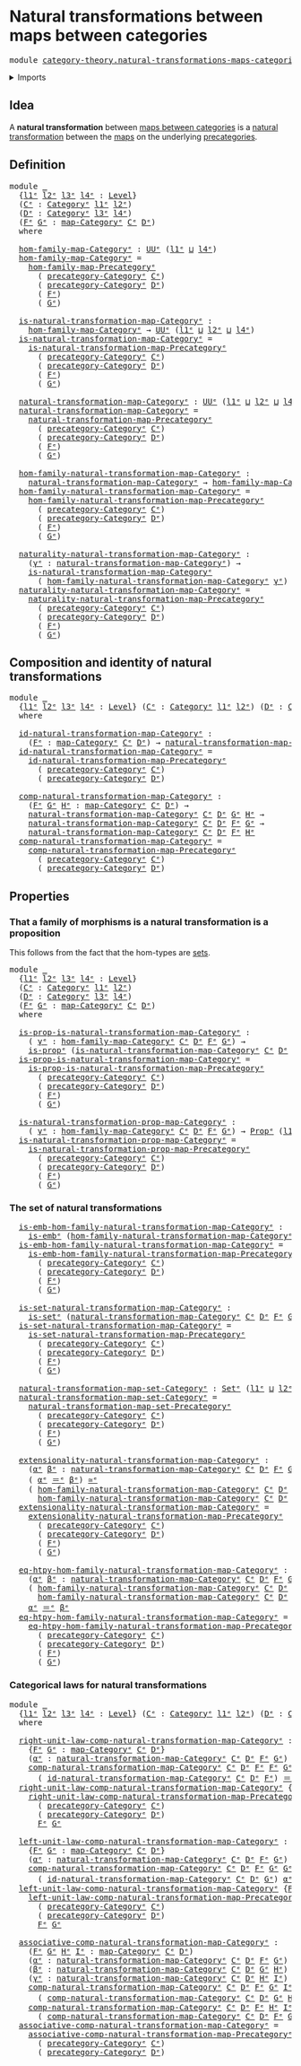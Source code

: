 # Natural transformations between maps between categories

<pre class="Agda"><a id="68" class="Keyword">module</a> <a id="75" href="category-theory.natural-transformations-maps-categories%25E1%25B5%2589.html" class="Module">category-theory.natural-transformations-maps-categoriesᵉ</a> <a id="132" class="Keyword">where</a>
</pre>
<details><summary>Imports</summary>

<pre class="Agda"><a id="188" class="Keyword">open</a> <a id="193" class="Keyword">import</a> <a id="200" href="category-theory.categories%25E1%25B5%2589.html" class="Module">category-theory.categoriesᵉ</a>
<a id="228" class="Keyword">open</a> <a id="233" class="Keyword">import</a> <a id="240" href="category-theory.maps-categories%25E1%25B5%2589.html" class="Module">category-theory.maps-categoriesᵉ</a>
<a id="273" class="Keyword">open</a> <a id="278" class="Keyword">import</a> <a id="285" href="category-theory.natural-transformations-maps-precategories%25E1%25B5%2589.html" class="Module">category-theory.natural-transformations-maps-precategoriesᵉ</a>

<a id="346" class="Keyword">open</a> <a id="351" class="Keyword">import</a> <a id="358" href="foundation.embeddings%25E1%25B5%2589.html" class="Module">foundation.embeddingsᵉ</a>
<a id="381" class="Keyword">open</a> <a id="386" class="Keyword">import</a> <a id="393" href="foundation.equivalences%25E1%25B5%2589.html" class="Module">foundation.equivalencesᵉ</a>
<a id="418" class="Keyword">open</a> <a id="423" class="Keyword">import</a> <a id="430" href="foundation.homotopies%25E1%25B5%2589.html" class="Module">foundation.homotopiesᵉ</a>
<a id="453" class="Keyword">open</a> <a id="458" class="Keyword">import</a> <a id="465" href="foundation.identity-types%25E1%25B5%2589.html" class="Module">foundation.identity-typesᵉ</a>
<a id="492" class="Keyword">open</a> <a id="497" class="Keyword">import</a> <a id="504" href="foundation.propositions%25E1%25B5%2589.html" class="Module">foundation.propositionsᵉ</a>
<a id="529" class="Keyword">open</a> <a id="534" class="Keyword">import</a> <a id="541" href="foundation.sets%25E1%25B5%2589.html" class="Module">foundation.setsᵉ</a>
<a id="558" class="Keyword">open</a> <a id="563" class="Keyword">import</a> <a id="570" href="foundation.universe-levels%25E1%25B5%2589.html" class="Module">foundation.universe-levelsᵉ</a>
</pre>
</details>

## Idea

A **natural transformation** between
[maps between categories](category-theory.maps-categories.md) is a
[natural transformation](category-theory.natural-transformations-maps-precategories.md)
between the [maps](category-theory.maps-precategories.md) on the underlying
[precategories](category-theory.precategories.md).

## Definition

<pre class="Agda"><a id="967" class="Keyword">module</a> <a id="974" href="category-theory.natural-transformations-maps-categories%25E1%25B5%2589.html#974" class="Module">_</a>
  <a id="978" class="Symbol">{</a><a id="979" href="category-theory.natural-transformations-maps-categories%25E1%25B5%2589.html#979" class="Bound">l1ᵉ</a> <a id="983" href="category-theory.natural-transformations-maps-categories%25E1%25B5%2589.html#983" class="Bound">l2ᵉ</a> <a id="987" href="category-theory.natural-transformations-maps-categories%25E1%25B5%2589.html#987" class="Bound">l3ᵉ</a> <a id="991" href="category-theory.natural-transformations-maps-categories%25E1%25B5%2589.html#991" class="Bound">l4ᵉ</a> <a id="995" class="Symbol">:</a> <a id="997" href="Agda.Primitive.html#742" class="Postulate">Level</a><a id="1002" class="Symbol">}</a>
  <a id="1006" class="Symbol">(</a><a id="1007" href="category-theory.natural-transformations-maps-categories%25E1%25B5%2589.html#1007" class="Bound">Cᵉ</a> <a id="1010" class="Symbol">:</a> <a id="1012" href="category-theory.categories%25E1%25B5%2589.html#2222" class="Function">Categoryᵉ</a> <a id="1022" href="category-theory.natural-transformations-maps-categories%25E1%25B5%2589.html#979" class="Bound">l1ᵉ</a> <a id="1026" href="category-theory.natural-transformations-maps-categories%25E1%25B5%2589.html#983" class="Bound">l2ᵉ</a><a id="1029" class="Symbol">)</a>
  <a id="1033" class="Symbol">(</a><a id="1034" href="category-theory.natural-transformations-maps-categories%25E1%25B5%2589.html#1034" class="Bound">Dᵉ</a> <a id="1037" class="Symbol">:</a> <a id="1039" href="category-theory.categories%25E1%25B5%2589.html#2222" class="Function">Categoryᵉ</a> <a id="1049" href="category-theory.natural-transformations-maps-categories%25E1%25B5%2589.html#987" class="Bound">l3ᵉ</a> <a id="1053" href="category-theory.natural-transformations-maps-categories%25E1%25B5%2589.html#991" class="Bound">l4ᵉ</a><a id="1056" class="Symbol">)</a>
  <a id="1060" class="Symbol">(</a><a id="1061" href="category-theory.natural-transformations-maps-categories%25E1%25B5%2589.html#1061" class="Bound">Fᵉ</a> <a id="1064" href="category-theory.natural-transformations-maps-categories%25E1%25B5%2589.html#1064" class="Bound">Gᵉ</a> <a id="1067" class="Symbol">:</a> <a id="1069" href="category-theory.maps-categories%25E1%25B5%2589.html#785" class="Function">map-Categoryᵉ</a> <a id="1083" href="category-theory.natural-transformations-maps-categories%25E1%25B5%2589.html#1007" class="Bound">Cᵉ</a> <a id="1086" href="category-theory.natural-transformations-maps-categories%25E1%25B5%2589.html#1034" class="Bound">Dᵉ</a><a id="1088" class="Symbol">)</a>
  <a id="1092" class="Keyword">where</a>

  <a id="1101" href="category-theory.natural-transformations-maps-categories%25E1%25B5%2589.html#1101" class="Function">hom-family-map-Categoryᵉ</a> <a id="1126" class="Symbol">:</a> <a id="1128" href="Agda.Primitive.html#429" class="Primitive">UUᵉ</a> <a id="1132" class="Symbol">(</a><a id="1133" href="category-theory.natural-transformations-maps-categories%25E1%25B5%2589.html#979" class="Bound">l1ᵉ</a> <a id="1137" href="Agda.Primitive.html#961" class="Primitive Operator">⊔</a> <a id="1139" href="category-theory.natural-transformations-maps-categories%25E1%25B5%2589.html#991" class="Bound">l4ᵉ</a><a id="1142" class="Symbol">)</a>
  <a id="1146" href="category-theory.natural-transformations-maps-categories%25E1%25B5%2589.html#1101" class="Function">hom-family-map-Categoryᵉ</a> <a id="1171" class="Symbol">=</a>
    <a id="1177" href="category-theory.natural-transformations-maps-precategories%25E1%25B5%2589.html#1457" class="Function">hom-family-map-Precategoryᵉ</a>
      <a id="1211" class="Symbol">(</a> <a id="1213" href="category-theory.categories%25E1%25B5%2589.html#2419" class="Function">precategory-Categoryᵉ</a> <a id="1235" href="category-theory.natural-transformations-maps-categories%25E1%25B5%2589.html#1007" class="Bound">Cᵉ</a><a id="1237" class="Symbol">)</a>
      <a id="1245" class="Symbol">(</a> <a id="1247" href="category-theory.categories%25E1%25B5%2589.html#2419" class="Function">precategory-Categoryᵉ</a> <a id="1269" href="category-theory.natural-transformations-maps-categories%25E1%25B5%2589.html#1034" class="Bound">Dᵉ</a><a id="1271" class="Symbol">)</a>
      <a id="1279" class="Symbol">(</a> <a id="1281" href="category-theory.natural-transformations-maps-categories%25E1%25B5%2589.html#1061" class="Bound">Fᵉ</a><a id="1283" class="Symbol">)</a>
      <a id="1291" class="Symbol">(</a> <a id="1293" href="category-theory.natural-transformations-maps-categories%25E1%25B5%2589.html#1064" class="Bound">Gᵉ</a><a id="1295" class="Symbol">)</a>

  <a id="1300" href="category-theory.natural-transformations-maps-categories%25E1%25B5%2589.html#1300" class="Function">is-natural-transformation-map-Categoryᵉ</a> <a id="1340" class="Symbol">:</a>
    <a id="1346" href="category-theory.natural-transformations-maps-categories%25E1%25B5%2589.html#1101" class="Function">hom-family-map-Categoryᵉ</a> <a id="1371" class="Symbol">→</a> <a id="1373" href="Agda.Primitive.html#429" class="Primitive">UUᵉ</a> <a id="1377" class="Symbol">(</a><a id="1378" href="category-theory.natural-transformations-maps-categories%25E1%25B5%2589.html#979" class="Bound">l1ᵉ</a> <a id="1382" href="Agda.Primitive.html#961" class="Primitive Operator">⊔</a> <a id="1384" href="category-theory.natural-transformations-maps-categories%25E1%25B5%2589.html#983" class="Bound">l2ᵉ</a> <a id="1388" href="Agda.Primitive.html#961" class="Primitive Operator">⊔</a> <a id="1390" href="category-theory.natural-transformations-maps-categories%25E1%25B5%2589.html#991" class="Bound">l4ᵉ</a><a id="1393" class="Symbol">)</a>
  <a id="1397" href="category-theory.natural-transformations-maps-categories%25E1%25B5%2589.html#1300" class="Function">is-natural-transformation-map-Categoryᵉ</a> <a id="1437" class="Symbol">=</a>
    <a id="1443" href="category-theory.natural-transformations-maps-precategories%25E1%25B5%2589.html#2048" class="Function">is-natural-transformation-map-Precategoryᵉ</a>
      <a id="1492" class="Symbol">(</a> <a id="1494" href="category-theory.categories%25E1%25B5%2589.html#2419" class="Function">precategory-Categoryᵉ</a> <a id="1516" href="category-theory.natural-transformations-maps-categories%25E1%25B5%2589.html#1007" class="Bound">Cᵉ</a><a id="1518" class="Symbol">)</a>
      <a id="1526" class="Symbol">(</a> <a id="1528" href="category-theory.categories%25E1%25B5%2589.html#2419" class="Function">precategory-Categoryᵉ</a> <a id="1550" href="category-theory.natural-transformations-maps-categories%25E1%25B5%2589.html#1034" class="Bound">Dᵉ</a><a id="1552" class="Symbol">)</a>
      <a id="1560" class="Symbol">(</a> <a id="1562" href="category-theory.natural-transformations-maps-categories%25E1%25B5%2589.html#1061" class="Bound">Fᵉ</a><a id="1564" class="Symbol">)</a>
      <a id="1572" class="Symbol">(</a> <a id="1574" href="category-theory.natural-transformations-maps-categories%25E1%25B5%2589.html#1064" class="Bound">Gᵉ</a><a id="1576" class="Symbol">)</a>

  <a id="1581" href="category-theory.natural-transformations-maps-categories%25E1%25B5%2589.html#1581" class="Function">natural-transformation-map-Categoryᵉ</a> <a id="1618" class="Symbol">:</a> <a id="1620" href="Agda.Primitive.html#429" class="Primitive">UUᵉ</a> <a id="1624" class="Symbol">(</a><a id="1625" href="category-theory.natural-transformations-maps-categories%25E1%25B5%2589.html#979" class="Bound">l1ᵉ</a> <a id="1629" href="Agda.Primitive.html#961" class="Primitive Operator">⊔</a> <a id="1631" href="category-theory.natural-transformations-maps-categories%25E1%25B5%2589.html#983" class="Bound">l2ᵉ</a> <a id="1635" href="Agda.Primitive.html#961" class="Primitive Operator">⊔</a> <a id="1637" href="category-theory.natural-transformations-maps-categories%25E1%25B5%2589.html#991" class="Bound">l4ᵉ</a><a id="1640" class="Symbol">)</a>
  <a id="1644" href="category-theory.natural-transformations-maps-categories%25E1%25B5%2589.html#1581" class="Function">natural-transformation-map-Categoryᵉ</a> <a id="1681" class="Symbol">=</a>
    <a id="1687" href="category-theory.natural-transformations-maps-precategories%25E1%25B5%2589.html#2320" class="Function">natural-transformation-map-Precategoryᵉ</a>
      <a id="1733" class="Symbol">(</a> <a id="1735" href="category-theory.categories%25E1%25B5%2589.html#2419" class="Function">precategory-Categoryᵉ</a> <a id="1757" href="category-theory.natural-transformations-maps-categories%25E1%25B5%2589.html#1007" class="Bound">Cᵉ</a><a id="1759" class="Symbol">)</a>
      <a id="1767" class="Symbol">(</a> <a id="1769" href="category-theory.categories%25E1%25B5%2589.html#2419" class="Function">precategory-Categoryᵉ</a> <a id="1791" href="category-theory.natural-transformations-maps-categories%25E1%25B5%2589.html#1034" class="Bound">Dᵉ</a><a id="1793" class="Symbol">)</a>
      <a id="1801" class="Symbol">(</a> <a id="1803" href="category-theory.natural-transformations-maps-categories%25E1%25B5%2589.html#1061" class="Bound">Fᵉ</a><a id="1805" class="Symbol">)</a>
      <a id="1813" class="Symbol">(</a> <a id="1815" href="category-theory.natural-transformations-maps-categories%25E1%25B5%2589.html#1064" class="Bound">Gᵉ</a><a id="1817" class="Symbol">)</a>

  <a id="1822" href="category-theory.natural-transformations-maps-categories%25E1%25B5%2589.html#1822" class="Function">hom-family-natural-transformation-map-Categoryᵉ</a> <a id="1870" class="Symbol">:</a>
    <a id="1876" href="category-theory.natural-transformations-maps-categories%25E1%25B5%2589.html#1581" class="Function">natural-transformation-map-Categoryᵉ</a> <a id="1913" class="Symbol">→</a> <a id="1915" href="category-theory.natural-transformations-maps-categories%25E1%25B5%2589.html#1101" class="Function">hom-family-map-Categoryᵉ</a>
  <a id="1942" href="category-theory.natural-transformations-maps-categories%25E1%25B5%2589.html#1822" class="Function">hom-family-natural-transformation-map-Categoryᵉ</a> <a id="1990" class="Symbol">=</a>
    <a id="1996" href="category-theory.natural-transformations-maps-precategories%25E1%25B5%2589.html#2521" class="Function">hom-family-natural-transformation-map-Precategoryᵉ</a>
      <a id="2053" class="Symbol">(</a> <a id="2055" href="category-theory.categories%25E1%25B5%2589.html#2419" class="Function">precategory-Categoryᵉ</a> <a id="2077" href="category-theory.natural-transformations-maps-categories%25E1%25B5%2589.html#1007" class="Bound">Cᵉ</a><a id="2079" class="Symbol">)</a>
      <a id="2087" class="Symbol">(</a> <a id="2089" href="category-theory.categories%25E1%25B5%2589.html#2419" class="Function">precategory-Categoryᵉ</a> <a id="2111" href="category-theory.natural-transformations-maps-categories%25E1%25B5%2589.html#1034" class="Bound">Dᵉ</a><a id="2113" class="Symbol">)</a>
      <a id="2121" class="Symbol">(</a> <a id="2123" href="category-theory.natural-transformations-maps-categories%25E1%25B5%2589.html#1061" class="Bound">Fᵉ</a><a id="2125" class="Symbol">)</a>
      <a id="2133" class="Symbol">(</a> <a id="2135" href="category-theory.natural-transformations-maps-categories%25E1%25B5%2589.html#1064" class="Bound">Gᵉ</a><a id="2137" class="Symbol">)</a>

  <a id="2142" href="category-theory.natural-transformations-maps-categories%25E1%25B5%2589.html#2142" class="Function">naturality-natural-transformation-map-Categoryᵉ</a> <a id="2190" class="Symbol">:</a>
    <a id="2196" class="Symbol">(</a><a id="2197" href="category-theory.natural-transformations-maps-categories%25E1%25B5%2589.html#2197" class="Bound">γᵉ</a> <a id="2200" class="Symbol">:</a> <a id="2202" href="category-theory.natural-transformations-maps-categories%25E1%25B5%2589.html#1581" class="Function">natural-transformation-map-Categoryᵉ</a><a id="2238" class="Symbol">)</a> <a id="2240" class="Symbol">→</a>
    <a id="2246" href="category-theory.natural-transformations-maps-categories%25E1%25B5%2589.html#1300" class="Function">is-natural-transformation-map-Categoryᵉ</a>
      <a id="2292" class="Symbol">(</a> <a id="2294" href="category-theory.natural-transformations-maps-categories%25E1%25B5%2589.html#1822" class="Function">hom-family-natural-transformation-map-Categoryᵉ</a> <a id="2342" href="category-theory.natural-transformations-maps-categories%25E1%25B5%2589.html#2197" class="Bound">γᵉ</a><a id="2344" class="Symbol">)</a>
  <a id="2348" href="category-theory.natural-transformations-maps-categories%25E1%25B5%2589.html#2142" class="Function">naturality-natural-transformation-map-Categoryᵉ</a> <a id="2396" class="Symbol">=</a>
    <a id="2402" href="category-theory.natural-transformations-maps-precategories%25E1%25B5%2589.html#2711" class="Function">naturality-natural-transformation-map-Precategoryᵉ</a>
      <a id="2459" class="Symbol">(</a> <a id="2461" href="category-theory.categories%25E1%25B5%2589.html#2419" class="Function">precategory-Categoryᵉ</a> <a id="2483" href="category-theory.natural-transformations-maps-categories%25E1%25B5%2589.html#1007" class="Bound">Cᵉ</a><a id="2485" class="Symbol">)</a>
      <a id="2493" class="Symbol">(</a> <a id="2495" href="category-theory.categories%25E1%25B5%2589.html#2419" class="Function">precategory-Categoryᵉ</a> <a id="2517" href="category-theory.natural-transformations-maps-categories%25E1%25B5%2589.html#1034" class="Bound">Dᵉ</a><a id="2519" class="Symbol">)</a>
      <a id="2527" class="Symbol">(</a> <a id="2529" href="category-theory.natural-transformations-maps-categories%25E1%25B5%2589.html#1061" class="Bound">Fᵉ</a><a id="2531" class="Symbol">)</a>
      <a id="2539" class="Symbol">(</a> <a id="2541" href="category-theory.natural-transformations-maps-categories%25E1%25B5%2589.html#1064" class="Bound">Gᵉ</a><a id="2543" class="Symbol">)</a>
</pre>
## Composition and identity of natural transformations

<pre class="Agda"><a id="2614" class="Keyword">module</a> <a id="2621" href="category-theory.natural-transformations-maps-categories%25E1%25B5%2589.html#2621" class="Module">_</a>
  <a id="2625" class="Symbol">{</a><a id="2626" href="category-theory.natural-transformations-maps-categories%25E1%25B5%2589.html#2626" class="Bound">l1ᵉ</a> <a id="2630" href="category-theory.natural-transformations-maps-categories%25E1%25B5%2589.html#2630" class="Bound">l2ᵉ</a> <a id="2634" href="category-theory.natural-transformations-maps-categories%25E1%25B5%2589.html#2634" class="Bound">l3ᵉ</a> <a id="2638" href="category-theory.natural-transformations-maps-categories%25E1%25B5%2589.html#2638" class="Bound">l4ᵉ</a> <a id="2642" class="Symbol">:</a> <a id="2644" href="Agda.Primitive.html#742" class="Postulate">Level</a><a id="2649" class="Symbol">}</a> <a id="2651" class="Symbol">(</a><a id="2652" href="category-theory.natural-transformations-maps-categories%25E1%25B5%2589.html#2652" class="Bound">Cᵉ</a> <a id="2655" class="Symbol">:</a> <a id="2657" href="category-theory.categories%25E1%25B5%2589.html#2222" class="Function">Categoryᵉ</a> <a id="2667" href="category-theory.natural-transformations-maps-categories%25E1%25B5%2589.html#2626" class="Bound">l1ᵉ</a> <a id="2671" href="category-theory.natural-transformations-maps-categories%25E1%25B5%2589.html#2630" class="Bound">l2ᵉ</a><a id="2674" class="Symbol">)</a> <a id="2676" class="Symbol">(</a><a id="2677" href="category-theory.natural-transformations-maps-categories%25E1%25B5%2589.html#2677" class="Bound">Dᵉ</a> <a id="2680" class="Symbol">:</a> <a id="2682" href="category-theory.categories%25E1%25B5%2589.html#2222" class="Function">Categoryᵉ</a> <a id="2692" href="category-theory.natural-transformations-maps-categories%25E1%25B5%2589.html#2634" class="Bound">l3ᵉ</a> <a id="2696" href="category-theory.natural-transformations-maps-categories%25E1%25B5%2589.html#2638" class="Bound">l4ᵉ</a><a id="2699" class="Symbol">)</a>
  <a id="2703" class="Keyword">where</a>

  <a id="2712" href="category-theory.natural-transformations-maps-categories%25E1%25B5%2589.html#2712" class="Function">id-natural-transformation-map-Categoryᵉ</a> <a id="2752" class="Symbol">:</a>
    <a id="2758" class="Symbol">(</a><a id="2759" href="category-theory.natural-transformations-maps-categories%25E1%25B5%2589.html#2759" class="Bound">Fᵉ</a> <a id="2762" class="Symbol">:</a> <a id="2764" href="category-theory.maps-categories%25E1%25B5%2589.html#785" class="Function">map-Categoryᵉ</a> <a id="2778" href="category-theory.natural-transformations-maps-categories%25E1%25B5%2589.html#2652" class="Bound">Cᵉ</a> <a id="2781" href="category-theory.natural-transformations-maps-categories%25E1%25B5%2589.html#2677" class="Bound">Dᵉ</a><a id="2783" class="Symbol">)</a> <a id="2785" class="Symbol">→</a> <a id="2787" href="category-theory.natural-transformations-maps-categories%25E1%25B5%2589.html#1581" class="Function">natural-transformation-map-Categoryᵉ</a> <a id="2824" href="category-theory.natural-transformations-maps-categories%25E1%25B5%2589.html#2652" class="Bound">Cᵉ</a> <a id="2827" href="category-theory.natural-transformations-maps-categories%25E1%25B5%2589.html#2677" class="Bound">Dᵉ</a> <a id="2830" href="category-theory.natural-transformations-maps-categories%25E1%25B5%2589.html#2759" class="Bound">Fᵉ</a> <a id="2833" href="category-theory.natural-transformations-maps-categories%25E1%25B5%2589.html#2759" class="Bound">Fᵉ</a>
  <a id="2838" href="category-theory.natural-transformations-maps-categories%25E1%25B5%2589.html#2712" class="Function">id-natural-transformation-map-Categoryᵉ</a> <a id="2878" class="Symbol">=</a>
    <a id="2884" href="category-theory.natural-transformations-maps-precategories%25E1%25B5%2589.html#3164" class="Function">id-natural-transformation-map-Precategoryᵉ</a>
      <a id="2933" class="Symbol">(</a> <a id="2935" href="category-theory.categories%25E1%25B5%2589.html#2419" class="Function">precategory-Categoryᵉ</a> <a id="2957" href="category-theory.natural-transformations-maps-categories%25E1%25B5%2589.html#2652" class="Bound">Cᵉ</a><a id="2959" class="Symbol">)</a>
      <a id="2967" class="Symbol">(</a> <a id="2969" href="category-theory.categories%25E1%25B5%2589.html#2419" class="Function">precategory-Categoryᵉ</a> <a id="2991" href="category-theory.natural-transformations-maps-categories%25E1%25B5%2589.html#2677" class="Bound">Dᵉ</a><a id="2993" class="Symbol">)</a>

  <a id="2998" href="category-theory.natural-transformations-maps-categories%25E1%25B5%2589.html#2998" class="Function">comp-natural-transformation-map-Categoryᵉ</a> <a id="3040" class="Symbol">:</a>
    <a id="3046" class="Symbol">(</a><a id="3047" href="category-theory.natural-transformations-maps-categories%25E1%25B5%2589.html#3047" class="Bound">Fᵉ</a> <a id="3050" href="category-theory.natural-transformations-maps-categories%25E1%25B5%2589.html#3050" class="Bound">Gᵉ</a> <a id="3053" href="category-theory.natural-transformations-maps-categories%25E1%25B5%2589.html#3053" class="Bound">Hᵉ</a> <a id="3056" class="Symbol">:</a> <a id="3058" href="category-theory.maps-categories%25E1%25B5%2589.html#785" class="Function">map-Categoryᵉ</a> <a id="3072" href="category-theory.natural-transformations-maps-categories%25E1%25B5%2589.html#2652" class="Bound">Cᵉ</a> <a id="3075" href="category-theory.natural-transformations-maps-categories%25E1%25B5%2589.html#2677" class="Bound">Dᵉ</a><a id="3077" class="Symbol">)</a> <a id="3079" class="Symbol">→</a>
    <a id="3085" href="category-theory.natural-transformations-maps-categories%25E1%25B5%2589.html#1581" class="Function">natural-transformation-map-Categoryᵉ</a> <a id="3122" href="category-theory.natural-transformations-maps-categories%25E1%25B5%2589.html#2652" class="Bound">Cᵉ</a> <a id="3125" href="category-theory.natural-transformations-maps-categories%25E1%25B5%2589.html#2677" class="Bound">Dᵉ</a> <a id="3128" href="category-theory.natural-transformations-maps-categories%25E1%25B5%2589.html#3050" class="Bound">Gᵉ</a> <a id="3131" href="category-theory.natural-transformations-maps-categories%25E1%25B5%2589.html#3053" class="Bound">Hᵉ</a> <a id="3134" class="Symbol">→</a>
    <a id="3140" href="category-theory.natural-transformations-maps-categories%25E1%25B5%2589.html#1581" class="Function">natural-transformation-map-Categoryᵉ</a> <a id="3177" href="category-theory.natural-transformations-maps-categories%25E1%25B5%2589.html#2652" class="Bound">Cᵉ</a> <a id="3180" href="category-theory.natural-transformations-maps-categories%25E1%25B5%2589.html#2677" class="Bound">Dᵉ</a> <a id="3183" href="category-theory.natural-transformations-maps-categories%25E1%25B5%2589.html#3047" class="Bound">Fᵉ</a> <a id="3186" href="category-theory.natural-transformations-maps-categories%25E1%25B5%2589.html#3050" class="Bound">Gᵉ</a> <a id="3189" class="Symbol">→</a>
    <a id="3195" href="category-theory.natural-transformations-maps-categories%25E1%25B5%2589.html#1581" class="Function">natural-transformation-map-Categoryᵉ</a> <a id="3232" href="category-theory.natural-transformations-maps-categories%25E1%25B5%2589.html#2652" class="Bound">Cᵉ</a> <a id="3235" href="category-theory.natural-transformations-maps-categories%25E1%25B5%2589.html#2677" class="Bound">Dᵉ</a> <a id="3238" href="category-theory.natural-transformations-maps-categories%25E1%25B5%2589.html#3047" class="Bound">Fᵉ</a> <a id="3241" href="category-theory.natural-transformations-maps-categories%25E1%25B5%2589.html#3053" class="Bound">Hᵉ</a>
  <a id="3246" href="category-theory.natural-transformations-maps-categories%25E1%25B5%2589.html#2998" class="Function">comp-natural-transformation-map-Categoryᵉ</a> <a id="3288" class="Symbol">=</a>
    <a id="3294" href="category-theory.natural-transformations-maps-precategories%25E1%25B5%2589.html#3639" class="Function">comp-natural-transformation-map-Precategoryᵉ</a>
      <a id="3345" class="Symbol">(</a> <a id="3347" href="category-theory.categories%25E1%25B5%2589.html#2419" class="Function">precategory-Categoryᵉ</a> <a id="3369" href="category-theory.natural-transformations-maps-categories%25E1%25B5%2589.html#2652" class="Bound">Cᵉ</a><a id="3371" class="Symbol">)</a>
      <a id="3379" class="Symbol">(</a> <a id="3381" href="category-theory.categories%25E1%25B5%2589.html#2419" class="Function">precategory-Categoryᵉ</a> <a id="3403" href="category-theory.natural-transformations-maps-categories%25E1%25B5%2589.html#2677" class="Bound">Dᵉ</a><a id="3405" class="Symbol">)</a>
</pre>
## Properties

### That a family of morphisms is a natural transformation is a proposition

This follows from the fact that the hom-types are
[sets](foundation-core.sets.md).

<pre class="Agda"><a id="3596" class="Keyword">module</a> <a id="3603" href="category-theory.natural-transformations-maps-categories%25E1%25B5%2589.html#3603" class="Module">_</a>
  <a id="3607" class="Symbol">{</a><a id="3608" href="category-theory.natural-transformations-maps-categories%25E1%25B5%2589.html#3608" class="Bound">l1ᵉ</a> <a id="3612" href="category-theory.natural-transformations-maps-categories%25E1%25B5%2589.html#3612" class="Bound">l2ᵉ</a> <a id="3616" href="category-theory.natural-transformations-maps-categories%25E1%25B5%2589.html#3616" class="Bound">l3ᵉ</a> <a id="3620" href="category-theory.natural-transformations-maps-categories%25E1%25B5%2589.html#3620" class="Bound">l4ᵉ</a> <a id="3624" class="Symbol">:</a> <a id="3626" href="Agda.Primitive.html#742" class="Postulate">Level</a><a id="3631" class="Symbol">}</a>
  <a id="3635" class="Symbol">(</a><a id="3636" href="category-theory.natural-transformations-maps-categories%25E1%25B5%2589.html#3636" class="Bound">Cᵉ</a> <a id="3639" class="Symbol">:</a> <a id="3641" href="category-theory.categories%25E1%25B5%2589.html#2222" class="Function">Categoryᵉ</a> <a id="3651" href="category-theory.natural-transformations-maps-categories%25E1%25B5%2589.html#3608" class="Bound">l1ᵉ</a> <a id="3655" href="category-theory.natural-transformations-maps-categories%25E1%25B5%2589.html#3612" class="Bound">l2ᵉ</a><a id="3658" class="Symbol">)</a>
  <a id="3662" class="Symbol">(</a><a id="3663" href="category-theory.natural-transformations-maps-categories%25E1%25B5%2589.html#3663" class="Bound">Dᵉ</a> <a id="3666" class="Symbol">:</a> <a id="3668" href="category-theory.categories%25E1%25B5%2589.html#2222" class="Function">Categoryᵉ</a> <a id="3678" href="category-theory.natural-transformations-maps-categories%25E1%25B5%2589.html#3616" class="Bound">l3ᵉ</a> <a id="3682" href="category-theory.natural-transformations-maps-categories%25E1%25B5%2589.html#3620" class="Bound">l4ᵉ</a><a id="3685" class="Symbol">)</a>
  <a id="3689" class="Symbol">(</a><a id="3690" href="category-theory.natural-transformations-maps-categories%25E1%25B5%2589.html#3690" class="Bound">Fᵉ</a> <a id="3693" href="category-theory.natural-transformations-maps-categories%25E1%25B5%2589.html#3693" class="Bound">Gᵉ</a> <a id="3696" class="Symbol">:</a> <a id="3698" href="category-theory.maps-categories%25E1%25B5%2589.html#785" class="Function">map-Categoryᵉ</a> <a id="3712" href="category-theory.natural-transformations-maps-categories%25E1%25B5%2589.html#3636" class="Bound">Cᵉ</a> <a id="3715" href="category-theory.natural-transformations-maps-categories%25E1%25B5%2589.html#3663" class="Bound">Dᵉ</a><a id="3717" class="Symbol">)</a>
  <a id="3721" class="Keyword">where</a>

  <a id="3730" href="category-theory.natural-transformations-maps-categories%25E1%25B5%2589.html#3730" class="Function">is-prop-is-natural-transformation-map-Categoryᵉ</a> <a id="3778" class="Symbol">:</a>
    <a id="3784" class="Symbol">(</a> <a id="3786" href="category-theory.natural-transformations-maps-categories%25E1%25B5%2589.html#3786" class="Bound">γᵉ</a> <a id="3789" class="Symbol">:</a> <a id="3791" href="category-theory.natural-transformations-maps-categories%25E1%25B5%2589.html#1101" class="Function">hom-family-map-Categoryᵉ</a> <a id="3816" href="category-theory.natural-transformations-maps-categories%25E1%25B5%2589.html#3636" class="Bound">Cᵉ</a> <a id="3819" href="category-theory.natural-transformations-maps-categories%25E1%25B5%2589.html#3663" class="Bound">Dᵉ</a> <a id="3822" href="category-theory.natural-transformations-maps-categories%25E1%25B5%2589.html#3690" class="Bound">Fᵉ</a> <a id="3825" href="category-theory.natural-transformations-maps-categories%25E1%25B5%2589.html#3693" class="Bound">Gᵉ</a><a id="3827" class="Symbol">)</a> <a id="3829" class="Symbol">→</a>
    <a id="3835" href="foundation-core.propositions%25E1%25B5%2589.html#1041" class="Function">is-propᵉ</a> <a id="3844" class="Symbol">(</a><a id="3845" href="category-theory.natural-transformations-maps-categories%25E1%25B5%2589.html#1300" class="Function">is-natural-transformation-map-Categoryᵉ</a> <a id="3885" href="category-theory.natural-transformations-maps-categories%25E1%25B5%2589.html#3636" class="Bound">Cᵉ</a> <a id="3888" href="category-theory.natural-transformations-maps-categories%25E1%25B5%2589.html#3663" class="Bound">Dᵉ</a> <a id="3891" href="category-theory.natural-transformations-maps-categories%25E1%25B5%2589.html#3690" class="Bound">Fᵉ</a> <a id="3894" href="category-theory.natural-transformations-maps-categories%25E1%25B5%2589.html#3693" class="Bound">Gᵉ</a> <a id="3897" href="category-theory.natural-transformations-maps-categories%25E1%25B5%2589.html#3786" class="Bound">γᵉ</a><a id="3899" class="Symbol">)</a>
  <a id="3903" href="category-theory.natural-transformations-maps-categories%25E1%25B5%2589.html#3730" class="Function">is-prop-is-natural-transformation-map-Categoryᵉ</a> <a id="3951" class="Symbol">=</a>
    <a id="3957" href="category-theory.natural-transformations-maps-precategories%25E1%25B5%2589.html#6489" class="Function">is-prop-is-natural-transformation-map-Precategoryᵉ</a>
      <a id="4014" class="Symbol">(</a> <a id="4016" href="category-theory.categories%25E1%25B5%2589.html#2419" class="Function">precategory-Categoryᵉ</a> <a id="4038" href="category-theory.natural-transformations-maps-categories%25E1%25B5%2589.html#3636" class="Bound">Cᵉ</a><a id="4040" class="Symbol">)</a>
      <a id="4048" class="Symbol">(</a> <a id="4050" href="category-theory.categories%25E1%25B5%2589.html#2419" class="Function">precategory-Categoryᵉ</a> <a id="4072" href="category-theory.natural-transformations-maps-categories%25E1%25B5%2589.html#3663" class="Bound">Dᵉ</a><a id="4074" class="Symbol">)</a>
      <a id="4082" class="Symbol">(</a> <a id="4084" href="category-theory.natural-transformations-maps-categories%25E1%25B5%2589.html#3690" class="Bound">Fᵉ</a><a id="4086" class="Symbol">)</a>
      <a id="4094" class="Symbol">(</a> <a id="4096" href="category-theory.natural-transformations-maps-categories%25E1%25B5%2589.html#3693" class="Bound">Gᵉ</a><a id="4098" class="Symbol">)</a>

  <a id="4103" href="category-theory.natural-transformations-maps-categories%25E1%25B5%2589.html#4103" class="Function">is-natural-transformation-prop-map-Categoryᵉ</a> <a id="4148" class="Symbol">:</a>
    <a id="4154" class="Symbol">(</a> <a id="4156" href="category-theory.natural-transformations-maps-categories%25E1%25B5%2589.html#4156" class="Bound">γᵉ</a> <a id="4159" class="Symbol">:</a> <a id="4161" href="category-theory.natural-transformations-maps-categories%25E1%25B5%2589.html#1101" class="Function">hom-family-map-Categoryᵉ</a> <a id="4186" href="category-theory.natural-transformations-maps-categories%25E1%25B5%2589.html#3636" class="Bound">Cᵉ</a> <a id="4189" href="category-theory.natural-transformations-maps-categories%25E1%25B5%2589.html#3663" class="Bound">Dᵉ</a> <a id="4192" href="category-theory.natural-transformations-maps-categories%25E1%25B5%2589.html#3690" class="Bound">Fᵉ</a> <a id="4195" href="category-theory.natural-transformations-maps-categories%25E1%25B5%2589.html#3693" class="Bound">Gᵉ</a><a id="4197" class="Symbol">)</a> <a id="4199" class="Symbol">→</a> <a id="4201" href="foundation-core.propositions%25E1%25B5%2589.html#1181" class="Function">Propᵉ</a> <a id="4207" class="Symbol">(</a><a id="4208" href="category-theory.natural-transformations-maps-categories%25E1%25B5%2589.html#3608" class="Bound">l1ᵉ</a> <a id="4212" href="Agda.Primitive.html#961" class="Primitive Operator">⊔</a> <a id="4214" href="category-theory.natural-transformations-maps-categories%25E1%25B5%2589.html#3612" class="Bound">l2ᵉ</a> <a id="4218" href="Agda.Primitive.html#961" class="Primitive Operator">⊔</a> <a id="4220" href="category-theory.natural-transformations-maps-categories%25E1%25B5%2589.html#3620" class="Bound">l4ᵉ</a><a id="4223" class="Symbol">)</a>
  <a id="4227" href="category-theory.natural-transformations-maps-categories%25E1%25B5%2589.html#4103" class="Function">is-natural-transformation-prop-map-Categoryᵉ</a> <a id="4272" class="Symbol">=</a>
    <a id="4278" href="category-theory.natural-transformations-maps-precategories%25E1%25B5%2589.html#7278" class="Function">is-natural-transformation-prop-map-Precategoryᵉ</a>
      <a id="4332" class="Symbol">(</a> <a id="4334" href="category-theory.categories%25E1%25B5%2589.html#2419" class="Function">precategory-Categoryᵉ</a> <a id="4356" href="category-theory.natural-transformations-maps-categories%25E1%25B5%2589.html#3636" class="Bound">Cᵉ</a><a id="4358" class="Symbol">)</a>
      <a id="4366" class="Symbol">(</a> <a id="4368" href="category-theory.categories%25E1%25B5%2589.html#2419" class="Function">precategory-Categoryᵉ</a> <a id="4390" href="category-theory.natural-transformations-maps-categories%25E1%25B5%2589.html#3663" class="Bound">Dᵉ</a><a id="4392" class="Symbol">)</a>
      <a id="4400" class="Symbol">(</a> <a id="4402" href="category-theory.natural-transformations-maps-categories%25E1%25B5%2589.html#3690" class="Bound">Fᵉ</a><a id="4404" class="Symbol">)</a>
      <a id="4412" class="Symbol">(</a> <a id="4414" href="category-theory.natural-transformations-maps-categories%25E1%25B5%2589.html#3693" class="Bound">Gᵉ</a><a id="4416" class="Symbol">)</a>
</pre>
### The set of natural transformations

<pre class="Agda">  <a id="4473" href="category-theory.natural-transformations-maps-categories%25E1%25B5%2589.html#4473" class="Function">is-emb-hom-family-natural-transformation-map-Categoryᵉ</a> <a id="4528" class="Symbol">:</a>
    <a id="4534" href="foundation-core.embeddings%25E1%25B5%2589.html#1101" class="Function">is-embᵉ</a> <a id="4542" class="Symbol">(</a><a id="4543" href="category-theory.natural-transformations-maps-categories%25E1%25B5%2589.html#1822" class="Function">hom-family-natural-transformation-map-Categoryᵉ</a> <a id="4591" href="category-theory.natural-transformations-maps-categories%25E1%25B5%2589.html#3636" class="Bound">Cᵉ</a> <a id="4594" href="category-theory.natural-transformations-maps-categories%25E1%25B5%2589.html#3663" class="Bound">Dᵉ</a> <a id="4597" href="category-theory.natural-transformations-maps-categories%25E1%25B5%2589.html#3690" class="Bound">Fᵉ</a> <a id="4600" href="category-theory.natural-transformations-maps-categories%25E1%25B5%2589.html#3693" class="Bound">Gᵉ</a><a id="4602" class="Symbol">)</a>
  <a id="4606" href="category-theory.natural-transformations-maps-categories%25E1%25B5%2589.html#4473" class="Function">is-emb-hom-family-natural-transformation-map-Categoryᵉ</a> <a id="4661" class="Symbol">=</a>
    <a id="4667" href="category-theory.natural-transformations-maps-precategories%25E1%25B5%2589.html#7846" class="Function">is-emb-hom-family-natural-transformation-map-Precategoryᵉ</a>
      <a id="4731" class="Symbol">(</a> <a id="4733" href="category-theory.categories%25E1%25B5%2589.html#2419" class="Function">precategory-Categoryᵉ</a> <a id="4755" href="category-theory.natural-transformations-maps-categories%25E1%25B5%2589.html#3636" class="Bound">Cᵉ</a><a id="4757" class="Symbol">)</a>
      <a id="4765" class="Symbol">(</a> <a id="4767" href="category-theory.categories%25E1%25B5%2589.html#2419" class="Function">precategory-Categoryᵉ</a> <a id="4789" href="category-theory.natural-transformations-maps-categories%25E1%25B5%2589.html#3663" class="Bound">Dᵉ</a><a id="4791" class="Symbol">)</a>
      <a id="4799" class="Symbol">(</a> <a id="4801" href="category-theory.natural-transformations-maps-categories%25E1%25B5%2589.html#3690" class="Bound">Fᵉ</a><a id="4803" class="Symbol">)</a>
      <a id="4811" class="Symbol">(</a> <a id="4813" href="category-theory.natural-transformations-maps-categories%25E1%25B5%2589.html#3693" class="Bound">Gᵉ</a><a id="4815" class="Symbol">)</a>

  <a id="4820" href="category-theory.natural-transformations-maps-categories%25E1%25B5%2589.html#4820" class="Function">is-set-natural-transformation-map-Categoryᵉ</a> <a id="4864" class="Symbol">:</a>
    <a id="4870" href="foundation-core.sets%25E1%25B5%2589.html#807" class="Function">is-setᵉ</a> <a id="4878" class="Symbol">(</a><a id="4879" href="category-theory.natural-transformations-maps-categories%25E1%25B5%2589.html#1581" class="Function">natural-transformation-map-Categoryᵉ</a> <a id="4916" href="category-theory.natural-transformations-maps-categories%25E1%25B5%2589.html#3636" class="Bound">Cᵉ</a> <a id="4919" href="category-theory.natural-transformations-maps-categories%25E1%25B5%2589.html#3663" class="Bound">Dᵉ</a> <a id="4922" href="category-theory.natural-transformations-maps-categories%25E1%25B5%2589.html#3690" class="Bound">Fᵉ</a> <a id="4925" href="category-theory.natural-transformations-maps-categories%25E1%25B5%2589.html#3693" class="Bound">Gᵉ</a><a id="4927" class="Symbol">)</a>
  <a id="4931" href="category-theory.natural-transformations-maps-categories%25E1%25B5%2589.html#4820" class="Function">is-set-natural-transformation-map-Categoryᵉ</a> <a id="4975" class="Symbol">=</a>
    <a id="4981" href="category-theory.natural-transformations-maps-precategories%25E1%25B5%2589.html#8448" class="Function">is-set-natural-transformation-map-Precategoryᵉ</a>
      <a id="5034" class="Symbol">(</a> <a id="5036" href="category-theory.categories%25E1%25B5%2589.html#2419" class="Function">precategory-Categoryᵉ</a> <a id="5058" href="category-theory.natural-transformations-maps-categories%25E1%25B5%2589.html#3636" class="Bound">Cᵉ</a><a id="5060" class="Symbol">)</a>
      <a id="5068" class="Symbol">(</a> <a id="5070" href="category-theory.categories%25E1%25B5%2589.html#2419" class="Function">precategory-Categoryᵉ</a> <a id="5092" href="category-theory.natural-transformations-maps-categories%25E1%25B5%2589.html#3663" class="Bound">Dᵉ</a><a id="5094" class="Symbol">)</a>
      <a id="5102" class="Symbol">(</a> <a id="5104" href="category-theory.natural-transformations-maps-categories%25E1%25B5%2589.html#3690" class="Bound">Fᵉ</a><a id="5106" class="Symbol">)</a>
      <a id="5114" class="Symbol">(</a> <a id="5116" href="category-theory.natural-transformations-maps-categories%25E1%25B5%2589.html#3693" class="Bound">Gᵉ</a><a id="5118" class="Symbol">)</a>

  <a id="5123" href="category-theory.natural-transformations-maps-categories%25E1%25B5%2589.html#5123" class="Function">natural-transformation-map-set-Categoryᵉ</a> <a id="5164" class="Symbol">:</a> <a id="5166" href="foundation-core.sets%25E1%25B5%2589.html#897" class="Function">Setᵉ</a> <a id="5171" class="Symbol">(</a><a id="5172" href="category-theory.natural-transformations-maps-categories%25E1%25B5%2589.html#3608" class="Bound">l1ᵉ</a> <a id="5176" href="Agda.Primitive.html#961" class="Primitive Operator">⊔</a> <a id="5178" href="category-theory.natural-transformations-maps-categories%25E1%25B5%2589.html#3612" class="Bound">l2ᵉ</a> <a id="5182" href="Agda.Primitive.html#961" class="Primitive Operator">⊔</a> <a id="5184" href="category-theory.natural-transformations-maps-categories%25E1%25B5%2589.html#3620" class="Bound">l4ᵉ</a><a id="5187" class="Symbol">)</a>
  <a id="5191" href="category-theory.natural-transformations-maps-categories%25E1%25B5%2589.html#5123" class="Function">natural-transformation-map-set-Categoryᵉ</a> <a id="5232" class="Symbol">=</a>
    <a id="5238" href="category-theory.natural-transformations-maps-precategories%25E1%25B5%2589.html#8943" class="Function">natural-transformation-map-set-Precategoryᵉ</a>
      <a id="5288" class="Symbol">(</a> <a id="5290" href="category-theory.categories%25E1%25B5%2589.html#2419" class="Function">precategory-Categoryᵉ</a> <a id="5312" href="category-theory.natural-transformations-maps-categories%25E1%25B5%2589.html#3636" class="Bound">Cᵉ</a><a id="5314" class="Symbol">)</a>
      <a id="5322" class="Symbol">(</a> <a id="5324" href="category-theory.categories%25E1%25B5%2589.html#2419" class="Function">precategory-Categoryᵉ</a> <a id="5346" href="category-theory.natural-transformations-maps-categories%25E1%25B5%2589.html#3663" class="Bound">Dᵉ</a><a id="5348" class="Symbol">)</a>
      <a id="5356" class="Symbol">(</a> <a id="5358" href="category-theory.natural-transformations-maps-categories%25E1%25B5%2589.html#3690" class="Bound">Fᵉ</a><a id="5360" class="Symbol">)</a>
      <a id="5368" class="Symbol">(</a> <a id="5370" href="category-theory.natural-transformations-maps-categories%25E1%25B5%2589.html#3693" class="Bound">Gᵉ</a><a id="5372" class="Symbol">)</a>

  <a id="5377" href="category-theory.natural-transformations-maps-categories%25E1%25B5%2589.html#5377" class="Function">extensionality-natural-transformation-map-Categoryᵉ</a> <a id="5429" class="Symbol">:</a>
    <a id="5435" class="Symbol">(</a><a id="5436" href="category-theory.natural-transformations-maps-categories%25E1%25B5%2589.html#5436" class="Bound">αᵉ</a> <a id="5439" href="category-theory.natural-transformations-maps-categories%25E1%25B5%2589.html#5439" class="Bound">βᵉ</a> <a id="5442" class="Symbol">:</a> <a id="5444" href="category-theory.natural-transformations-maps-categories%25E1%25B5%2589.html#1581" class="Function">natural-transformation-map-Categoryᵉ</a> <a id="5481" href="category-theory.natural-transformations-maps-categories%25E1%25B5%2589.html#3636" class="Bound">Cᵉ</a> <a id="5484" href="category-theory.natural-transformations-maps-categories%25E1%25B5%2589.html#3663" class="Bound">Dᵉ</a> <a id="5487" href="category-theory.natural-transformations-maps-categories%25E1%25B5%2589.html#3690" class="Bound">Fᵉ</a> <a id="5490" href="category-theory.natural-transformations-maps-categories%25E1%25B5%2589.html#3693" class="Bound">Gᵉ</a><a id="5492" class="Symbol">)</a> <a id="5494" class="Symbol">→</a>
    <a id="5500" class="Symbol">(</a> <a id="5502" href="category-theory.natural-transformations-maps-categories%25E1%25B5%2589.html#5436" class="Bound">αᵉ</a> <a id="5505" href="foundation-core.identity-types%25E1%25B5%2589.html#2730" class="Function Operator">＝ᵉ</a> <a id="5508" href="category-theory.natural-transformations-maps-categories%25E1%25B5%2589.html#5439" class="Bound">βᵉ</a><a id="5510" class="Symbol">)</a> <a id="5512" href="foundation-core.equivalences%25E1%25B5%2589.html#2662" class="Function Operator">≃ᵉ</a>
    <a id="5519" class="Symbol">(</a> <a id="5521" href="category-theory.natural-transformations-maps-categories%25E1%25B5%2589.html#1822" class="Function">hom-family-natural-transformation-map-Categoryᵉ</a> <a id="5569" href="category-theory.natural-transformations-maps-categories%25E1%25B5%2589.html#3636" class="Bound">Cᵉ</a> <a id="5572" href="category-theory.natural-transformations-maps-categories%25E1%25B5%2589.html#3663" class="Bound">Dᵉ</a> <a id="5575" href="category-theory.natural-transformations-maps-categories%25E1%25B5%2589.html#3690" class="Bound">Fᵉ</a> <a id="5578" href="category-theory.natural-transformations-maps-categories%25E1%25B5%2589.html#3693" class="Bound">Gᵉ</a> <a id="5581" href="category-theory.natural-transformations-maps-categories%25E1%25B5%2589.html#5436" class="Bound">αᵉ</a> <a id="5584" href="foundation-core.homotopies%25E1%25B5%2589.html#2800" class="Function Operator">~ᵉ</a>
      <a id="5593" href="category-theory.natural-transformations-maps-categories%25E1%25B5%2589.html#1822" class="Function">hom-family-natural-transformation-map-Categoryᵉ</a> <a id="5641" href="category-theory.natural-transformations-maps-categories%25E1%25B5%2589.html#3636" class="Bound">Cᵉ</a> <a id="5644" href="category-theory.natural-transformations-maps-categories%25E1%25B5%2589.html#3663" class="Bound">Dᵉ</a> <a id="5647" href="category-theory.natural-transformations-maps-categories%25E1%25B5%2589.html#3690" class="Bound">Fᵉ</a> <a id="5650" href="category-theory.natural-transformations-maps-categories%25E1%25B5%2589.html#3693" class="Bound">Gᵉ</a> <a id="5653" href="category-theory.natural-transformations-maps-categories%25E1%25B5%2589.html#5439" class="Bound">βᵉ</a><a id="5655" class="Symbol">)</a>
  <a id="5659" href="category-theory.natural-transformations-maps-categories%25E1%25B5%2589.html#5377" class="Function">extensionality-natural-transformation-map-Categoryᵉ</a> <a id="5711" class="Symbol">=</a>
    <a id="5717" href="category-theory.natural-transformations-maps-precategories%25E1%25B5%2589.html#9236" class="Function">extensionality-natural-transformation-map-Precategoryᵉ</a>
      <a id="5778" class="Symbol">(</a> <a id="5780" href="category-theory.categories%25E1%25B5%2589.html#2419" class="Function">precategory-Categoryᵉ</a> <a id="5802" href="category-theory.natural-transformations-maps-categories%25E1%25B5%2589.html#3636" class="Bound">Cᵉ</a><a id="5804" class="Symbol">)</a>
      <a id="5812" class="Symbol">(</a> <a id="5814" href="category-theory.categories%25E1%25B5%2589.html#2419" class="Function">precategory-Categoryᵉ</a> <a id="5836" href="category-theory.natural-transformations-maps-categories%25E1%25B5%2589.html#3663" class="Bound">Dᵉ</a><a id="5838" class="Symbol">)</a>
      <a id="5846" class="Symbol">(</a> <a id="5848" href="category-theory.natural-transformations-maps-categories%25E1%25B5%2589.html#3690" class="Bound">Fᵉ</a><a id="5850" class="Symbol">)</a>
      <a id="5858" class="Symbol">(</a> <a id="5860" href="category-theory.natural-transformations-maps-categories%25E1%25B5%2589.html#3693" class="Bound">Gᵉ</a><a id="5862" class="Symbol">)</a>

  <a id="5867" href="category-theory.natural-transformations-maps-categories%25E1%25B5%2589.html#5867" class="Function">eq-htpy-hom-family-natural-transformation-map-Categoryᵉ</a> <a id="5923" class="Symbol">:</a>
    <a id="5929" class="Symbol">(</a><a id="5930" href="category-theory.natural-transformations-maps-categories%25E1%25B5%2589.html#5930" class="Bound">αᵉ</a> <a id="5933" href="category-theory.natural-transformations-maps-categories%25E1%25B5%2589.html#5933" class="Bound">βᵉ</a> <a id="5936" class="Symbol">:</a> <a id="5938" href="category-theory.natural-transformations-maps-categories%25E1%25B5%2589.html#1581" class="Function">natural-transformation-map-Categoryᵉ</a> <a id="5975" href="category-theory.natural-transformations-maps-categories%25E1%25B5%2589.html#3636" class="Bound">Cᵉ</a> <a id="5978" href="category-theory.natural-transformations-maps-categories%25E1%25B5%2589.html#3663" class="Bound">Dᵉ</a> <a id="5981" href="category-theory.natural-transformations-maps-categories%25E1%25B5%2589.html#3690" class="Bound">Fᵉ</a> <a id="5984" href="category-theory.natural-transformations-maps-categories%25E1%25B5%2589.html#3693" class="Bound">Gᵉ</a><a id="5986" class="Symbol">)</a> <a id="5988" class="Symbol">→</a>
    <a id="5994" class="Symbol">(</a> <a id="5996" href="category-theory.natural-transformations-maps-categories%25E1%25B5%2589.html#1822" class="Function">hom-family-natural-transformation-map-Categoryᵉ</a> <a id="6044" href="category-theory.natural-transformations-maps-categories%25E1%25B5%2589.html#3636" class="Bound">Cᵉ</a> <a id="6047" href="category-theory.natural-transformations-maps-categories%25E1%25B5%2589.html#3663" class="Bound">Dᵉ</a> <a id="6050" href="category-theory.natural-transformations-maps-categories%25E1%25B5%2589.html#3690" class="Bound">Fᵉ</a> <a id="6053" href="category-theory.natural-transformations-maps-categories%25E1%25B5%2589.html#3693" class="Bound">Gᵉ</a> <a id="6056" href="category-theory.natural-transformations-maps-categories%25E1%25B5%2589.html#5930" class="Bound">αᵉ</a> <a id="6059" href="foundation-core.homotopies%25E1%25B5%2589.html#2800" class="Function Operator">~ᵉ</a>
      <a id="6068" href="category-theory.natural-transformations-maps-categories%25E1%25B5%2589.html#1822" class="Function">hom-family-natural-transformation-map-Categoryᵉ</a> <a id="6116" href="category-theory.natural-transformations-maps-categories%25E1%25B5%2589.html#3636" class="Bound">Cᵉ</a> <a id="6119" href="category-theory.natural-transformations-maps-categories%25E1%25B5%2589.html#3663" class="Bound">Dᵉ</a> <a id="6122" href="category-theory.natural-transformations-maps-categories%25E1%25B5%2589.html#3690" class="Bound">Fᵉ</a> <a id="6125" href="category-theory.natural-transformations-maps-categories%25E1%25B5%2589.html#3693" class="Bound">Gᵉ</a> <a id="6128" href="category-theory.natural-transformations-maps-categories%25E1%25B5%2589.html#5933" class="Bound">βᵉ</a><a id="6130" class="Symbol">)</a> <a id="6132" class="Symbol">→</a>
    <a id="6138" href="category-theory.natural-transformations-maps-categories%25E1%25B5%2589.html#5930" class="Bound">αᵉ</a> <a id="6141" href="foundation-core.identity-types%25E1%25B5%2589.html#2730" class="Function Operator">＝ᵉ</a> <a id="6144" href="category-theory.natural-transformations-maps-categories%25E1%25B5%2589.html#5933" class="Bound">βᵉ</a>
  <a id="6149" href="category-theory.natural-transformations-maps-categories%25E1%25B5%2589.html#5867" class="Function">eq-htpy-hom-family-natural-transformation-map-Categoryᵉ</a> <a id="6205" class="Symbol">=</a>
    <a id="6211" href="category-theory.natural-transformations-maps-precategories%25E1%25B5%2589.html#9697" class="Function">eq-htpy-hom-family-natural-transformation-map-Precategoryᵉ</a>
      <a id="6276" class="Symbol">(</a> <a id="6278" href="category-theory.categories%25E1%25B5%2589.html#2419" class="Function">precategory-Categoryᵉ</a> <a id="6300" href="category-theory.natural-transformations-maps-categories%25E1%25B5%2589.html#3636" class="Bound">Cᵉ</a><a id="6302" class="Symbol">)</a>
      <a id="6310" class="Symbol">(</a> <a id="6312" href="category-theory.categories%25E1%25B5%2589.html#2419" class="Function">precategory-Categoryᵉ</a> <a id="6334" href="category-theory.natural-transformations-maps-categories%25E1%25B5%2589.html#3663" class="Bound">Dᵉ</a><a id="6336" class="Symbol">)</a>
      <a id="6344" class="Symbol">(</a> <a id="6346" href="category-theory.natural-transformations-maps-categories%25E1%25B5%2589.html#3690" class="Bound">Fᵉ</a><a id="6348" class="Symbol">)</a>
      <a id="6356" class="Symbol">(</a> <a id="6358" href="category-theory.natural-transformations-maps-categories%25E1%25B5%2589.html#3693" class="Bound">Gᵉ</a><a id="6360" class="Symbol">)</a>
</pre>
### Categorical laws for natural transformations

<pre class="Agda"><a id="6425" class="Keyword">module</a> <a id="6432" href="category-theory.natural-transformations-maps-categories%25E1%25B5%2589.html#6432" class="Module">_</a>
  <a id="6436" class="Symbol">{</a><a id="6437" href="category-theory.natural-transformations-maps-categories%25E1%25B5%2589.html#6437" class="Bound">l1ᵉ</a> <a id="6441" href="category-theory.natural-transformations-maps-categories%25E1%25B5%2589.html#6441" class="Bound">l2ᵉ</a> <a id="6445" href="category-theory.natural-transformations-maps-categories%25E1%25B5%2589.html#6445" class="Bound">l3ᵉ</a> <a id="6449" href="category-theory.natural-transformations-maps-categories%25E1%25B5%2589.html#6449" class="Bound">l4ᵉ</a> <a id="6453" class="Symbol">:</a> <a id="6455" href="Agda.Primitive.html#742" class="Postulate">Level</a><a id="6460" class="Symbol">}</a> <a id="6462" class="Symbol">(</a><a id="6463" href="category-theory.natural-transformations-maps-categories%25E1%25B5%2589.html#6463" class="Bound">Cᵉ</a> <a id="6466" class="Symbol">:</a> <a id="6468" href="category-theory.categories%25E1%25B5%2589.html#2222" class="Function">Categoryᵉ</a> <a id="6478" href="category-theory.natural-transformations-maps-categories%25E1%25B5%2589.html#6437" class="Bound">l1ᵉ</a> <a id="6482" href="category-theory.natural-transformations-maps-categories%25E1%25B5%2589.html#6441" class="Bound">l2ᵉ</a><a id="6485" class="Symbol">)</a> <a id="6487" class="Symbol">(</a><a id="6488" href="category-theory.natural-transformations-maps-categories%25E1%25B5%2589.html#6488" class="Bound">Dᵉ</a> <a id="6491" class="Symbol">:</a> <a id="6493" href="category-theory.categories%25E1%25B5%2589.html#2222" class="Function">Categoryᵉ</a> <a id="6503" href="category-theory.natural-transformations-maps-categories%25E1%25B5%2589.html#6445" class="Bound">l3ᵉ</a> <a id="6507" href="category-theory.natural-transformations-maps-categories%25E1%25B5%2589.html#6449" class="Bound">l4ᵉ</a><a id="6510" class="Symbol">)</a>
  <a id="6514" class="Keyword">where</a>

  <a id="6523" href="category-theory.natural-transformations-maps-categories%25E1%25B5%2589.html#6523" class="Function">right-unit-law-comp-natural-transformation-map-Categoryᵉ</a> <a id="6580" class="Symbol">:</a>
    <a id="6586" class="Symbol">{</a><a id="6587" href="category-theory.natural-transformations-maps-categories%25E1%25B5%2589.html#6587" class="Bound">Fᵉ</a> <a id="6590" href="category-theory.natural-transformations-maps-categories%25E1%25B5%2589.html#6590" class="Bound">Gᵉ</a> <a id="6593" class="Symbol">:</a> <a id="6595" href="category-theory.maps-categories%25E1%25B5%2589.html#785" class="Function">map-Categoryᵉ</a> <a id="6609" href="category-theory.natural-transformations-maps-categories%25E1%25B5%2589.html#6463" class="Bound">Cᵉ</a> <a id="6612" href="category-theory.natural-transformations-maps-categories%25E1%25B5%2589.html#6488" class="Bound">Dᵉ</a><a id="6614" class="Symbol">}</a>
    <a id="6620" class="Symbol">(</a><a id="6621" href="category-theory.natural-transformations-maps-categories%25E1%25B5%2589.html#6621" class="Bound">αᵉ</a> <a id="6624" class="Symbol">:</a> <a id="6626" href="category-theory.natural-transformations-maps-categories%25E1%25B5%2589.html#1581" class="Function">natural-transformation-map-Categoryᵉ</a> <a id="6663" href="category-theory.natural-transformations-maps-categories%25E1%25B5%2589.html#6463" class="Bound">Cᵉ</a> <a id="6666" href="category-theory.natural-transformations-maps-categories%25E1%25B5%2589.html#6488" class="Bound">Dᵉ</a> <a id="6669" href="category-theory.natural-transformations-maps-categories%25E1%25B5%2589.html#6587" class="Bound">Fᵉ</a> <a id="6672" href="category-theory.natural-transformations-maps-categories%25E1%25B5%2589.html#6590" class="Bound">Gᵉ</a><a id="6674" class="Symbol">)</a> <a id="6676" class="Symbol">→</a>
    <a id="6682" href="category-theory.natural-transformations-maps-categories%25E1%25B5%2589.html#2998" class="Function">comp-natural-transformation-map-Categoryᵉ</a> <a id="6724" href="category-theory.natural-transformations-maps-categories%25E1%25B5%2589.html#6463" class="Bound">Cᵉ</a> <a id="6727" href="category-theory.natural-transformations-maps-categories%25E1%25B5%2589.html#6488" class="Bound">Dᵉ</a> <a id="6730" href="category-theory.natural-transformations-maps-categories%25E1%25B5%2589.html#6587" class="Bound">Fᵉ</a> <a id="6733" href="category-theory.natural-transformations-maps-categories%25E1%25B5%2589.html#6587" class="Bound">Fᵉ</a> <a id="6736" href="category-theory.natural-transformations-maps-categories%25E1%25B5%2589.html#6590" class="Bound">Gᵉ</a> <a id="6739" href="category-theory.natural-transformations-maps-categories%25E1%25B5%2589.html#6621" class="Bound">αᵉ</a>
      <a id="6748" class="Symbol">(</a> <a id="6750" href="category-theory.natural-transformations-maps-categories%25E1%25B5%2589.html#2712" class="Function">id-natural-transformation-map-Categoryᵉ</a> <a id="6790" href="category-theory.natural-transformations-maps-categories%25E1%25B5%2589.html#6463" class="Bound">Cᵉ</a> <a id="6793" href="category-theory.natural-transformations-maps-categories%25E1%25B5%2589.html#6488" class="Bound">Dᵉ</a> <a id="6796" href="category-theory.natural-transformations-maps-categories%25E1%25B5%2589.html#6587" class="Bound">Fᵉ</a><a id="6798" class="Symbol">)</a> <a id="6800" href="foundation-core.identity-types%25E1%25B5%2589.html#2730" class="Function Operator">＝ᵉ</a> <a id="6803" href="category-theory.natural-transformations-maps-categories%25E1%25B5%2589.html#6621" class="Bound">αᵉ</a>
  <a id="6808" href="category-theory.natural-transformations-maps-categories%25E1%25B5%2589.html#6523" class="Function">right-unit-law-comp-natural-transformation-map-Categoryᵉ</a> <a id="6865" class="Symbol">{</a><a id="6866" href="category-theory.natural-transformations-maps-categories%25E1%25B5%2589.html#6866" class="Bound">Fᵉ</a><a id="6868" class="Symbol">}</a> <a id="6870" class="Symbol">{</a><a id="6871" href="category-theory.natural-transformations-maps-categories%25E1%25B5%2589.html#6871" class="Bound">Gᵉ</a><a id="6873" class="Symbol">}</a> <a id="6875" class="Symbol">=</a>
    <a id="6881" href="category-theory.natural-transformations-maps-precategories%25E1%25B5%2589.html#10307" class="Function">right-unit-law-comp-natural-transformation-map-Precategoryᵉ</a>
      <a id="6947" class="Symbol">(</a> <a id="6949" href="category-theory.categories%25E1%25B5%2589.html#2419" class="Function">precategory-Categoryᵉ</a> <a id="6971" href="category-theory.natural-transformations-maps-categories%25E1%25B5%2589.html#6463" class="Bound">Cᵉ</a><a id="6973" class="Symbol">)</a>
      <a id="6981" class="Symbol">(</a> <a id="6983" href="category-theory.categories%25E1%25B5%2589.html#2419" class="Function">precategory-Categoryᵉ</a> <a id="7005" href="category-theory.natural-transformations-maps-categories%25E1%25B5%2589.html#6488" class="Bound">Dᵉ</a><a id="7007" class="Symbol">)</a>
      <a id="7015" href="category-theory.natural-transformations-maps-categories%25E1%25B5%2589.html#6866" class="Bound">Fᵉ</a> <a id="7018" href="category-theory.natural-transformations-maps-categories%25E1%25B5%2589.html#6871" class="Bound">Gᵉ</a>

  <a id="7024" href="category-theory.natural-transformations-maps-categories%25E1%25B5%2589.html#7024" class="Function">left-unit-law-comp-natural-transformation-map-Categoryᵉ</a> <a id="7080" class="Symbol">:</a>
    <a id="7086" class="Symbol">{</a><a id="7087" href="category-theory.natural-transformations-maps-categories%25E1%25B5%2589.html#7087" class="Bound">Fᵉ</a> <a id="7090" href="category-theory.natural-transformations-maps-categories%25E1%25B5%2589.html#7090" class="Bound">Gᵉ</a> <a id="7093" class="Symbol">:</a> <a id="7095" href="category-theory.maps-categories%25E1%25B5%2589.html#785" class="Function">map-Categoryᵉ</a> <a id="7109" href="category-theory.natural-transformations-maps-categories%25E1%25B5%2589.html#6463" class="Bound">Cᵉ</a> <a id="7112" href="category-theory.natural-transformations-maps-categories%25E1%25B5%2589.html#6488" class="Bound">Dᵉ</a><a id="7114" class="Symbol">}</a>
    <a id="7120" class="Symbol">(</a><a id="7121" href="category-theory.natural-transformations-maps-categories%25E1%25B5%2589.html#7121" class="Bound">αᵉ</a> <a id="7124" class="Symbol">:</a> <a id="7126" href="category-theory.natural-transformations-maps-categories%25E1%25B5%2589.html#1581" class="Function">natural-transformation-map-Categoryᵉ</a> <a id="7163" href="category-theory.natural-transformations-maps-categories%25E1%25B5%2589.html#6463" class="Bound">Cᵉ</a> <a id="7166" href="category-theory.natural-transformations-maps-categories%25E1%25B5%2589.html#6488" class="Bound">Dᵉ</a> <a id="7169" href="category-theory.natural-transformations-maps-categories%25E1%25B5%2589.html#7087" class="Bound">Fᵉ</a> <a id="7172" href="category-theory.natural-transformations-maps-categories%25E1%25B5%2589.html#7090" class="Bound">Gᵉ</a><a id="7174" class="Symbol">)</a> <a id="7176" class="Symbol">→</a>
    <a id="7182" href="category-theory.natural-transformations-maps-categories%25E1%25B5%2589.html#2998" class="Function">comp-natural-transformation-map-Categoryᵉ</a> <a id="7224" href="category-theory.natural-transformations-maps-categories%25E1%25B5%2589.html#6463" class="Bound">Cᵉ</a> <a id="7227" href="category-theory.natural-transformations-maps-categories%25E1%25B5%2589.html#6488" class="Bound">Dᵉ</a> <a id="7230" href="category-theory.natural-transformations-maps-categories%25E1%25B5%2589.html#7087" class="Bound">Fᵉ</a> <a id="7233" href="category-theory.natural-transformations-maps-categories%25E1%25B5%2589.html#7090" class="Bound">Gᵉ</a> <a id="7236" href="category-theory.natural-transformations-maps-categories%25E1%25B5%2589.html#7090" class="Bound">Gᵉ</a>
      <a id="7245" class="Symbol">(</a> <a id="7247" href="category-theory.natural-transformations-maps-categories%25E1%25B5%2589.html#2712" class="Function">id-natural-transformation-map-Categoryᵉ</a> <a id="7287" href="category-theory.natural-transformations-maps-categories%25E1%25B5%2589.html#6463" class="Bound">Cᵉ</a> <a id="7290" href="category-theory.natural-transformations-maps-categories%25E1%25B5%2589.html#6488" class="Bound">Dᵉ</a> <a id="7293" href="category-theory.natural-transformations-maps-categories%25E1%25B5%2589.html#7090" class="Bound">Gᵉ</a><a id="7295" class="Symbol">)</a> <a id="7297" href="category-theory.natural-transformations-maps-categories%25E1%25B5%2589.html#7121" class="Bound">αᵉ</a> <a id="7300" href="foundation-core.identity-types%25E1%25B5%2589.html#2730" class="Function Operator">＝ᵉ</a> <a id="7303" href="category-theory.natural-transformations-maps-categories%25E1%25B5%2589.html#7121" class="Bound">αᵉ</a>
  <a id="7308" href="category-theory.natural-transformations-maps-categories%25E1%25B5%2589.html#7024" class="Function">left-unit-law-comp-natural-transformation-map-Categoryᵉ</a> <a id="7364" class="Symbol">{</a><a id="7365" href="category-theory.natural-transformations-maps-categories%25E1%25B5%2589.html#7365" class="Bound">Fᵉ</a><a id="7367" class="Symbol">}</a> <a id="7369" class="Symbol">{</a><a id="7370" href="category-theory.natural-transformations-maps-categories%25E1%25B5%2589.html#7370" class="Bound">Gᵉ</a><a id="7372" class="Symbol">}</a> <a id="7374" class="Symbol">=</a>
    <a id="7380" href="category-theory.natural-transformations-maps-precategories%25E1%25B5%2589.html#11029" class="Function">left-unit-law-comp-natural-transformation-map-Precategoryᵉ</a>
      <a id="7445" class="Symbol">(</a> <a id="7447" href="category-theory.categories%25E1%25B5%2589.html#2419" class="Function">precategory-Categoryᵉ</a> <a id="7469" href="category-theory.natural-transformations-maps-categories%25E1%25B5%2589.html#6463" class="Bound">Cᵉ</a><a id="7471" class="Symbol">)</a>
      <a id="7479" class="Symbol">(</a> <a id="7481" href="category-theory.categories%25E1%25B5%2589.html#2419" class="Function">precategory-Categoryᵉ</a> <a id="7503" href="category-theory.natural-transformations-maps-categories%25E1%25B5%2589.html#6488" class="Bound">Dᵉ</a><a id="7505" class="Symbol">)</a>
      <a id="7513" href="category-theory.natural-transformations-maps-categories%25E1%25B5%2589.html#7365" class="Bound">Fᵉ</a> <a id="7516" href="category-theory.natural-transformations-maps-categories%25E1%25B5%2589.html#7370" class="Bound">Gᵉ</a>

  <a id="7522" href="category-theory.natural-transformations-maps-categories%25E1%25B5%2589.html#7522" class="Function">associative-comp-natural-transformation-map-Categoryᵉ</a> <a id="7576" class="Symbol">:</a>
    <a id="7582" class="Symbol">(</a><a id="7583" href="category-theory.natural-transformations-maps-categories%25E1%25B5%2589.html#7583" class="Bound">Fᵉ</a> <a id="7586" href="category-theory.natural-transformations-maps-categories%25E1%25B5%2589.html#7586" class="Bound">Gᵉ</a> <a id="7589" href="category-theory.natural-transformations-maps-categories%25E1%25B5%2589.html#7589" class="Bound">Hᵉ</a> <a id="7592" href="category-theory.natural-transformations-maps-categories%25E1%25B5%2589.html#7592" class="Bound">Iᵉ</a> <a id="7595" class="Symbol">:</a> <a id="7597" href="category-theory.maps-categories%25E1%25B5%2589.html#785" class="Function">map-Categoryᵉ</a> <a id="7611" href="category-theory.natural-transformations-maps-categories%25E1%25B5%2589.html#6463" class="Bound">Cᵉ</a> <a id="7614" href="category-theory.natural-transformations-maps-categories%25E1%25B5%2589.html#6488" class="Bound">Dᵉ</a><a id="7616" class="Symbol">)</a>
    <a id="7622" class="Symbol">(</a><a id="7623" href="category-theory.natural-transformations-maps-categories%25E1%25B5%2589.html#7623" class="Bound">αᵉ</a> <a id="7626" class="Symbol">:</a> <a id="7628" href="category-theory.natural-transformations-maps-categories%25E1%25B5%2589.html#1581" class="Function">natural-transformation-map-Categoryᵉ</a> <a id="7665" href="category-theory.natural-transformations-maps-categories%25E1%25B5%2589.html#6463" class="Bound">Cᵉ</a> <a id="7668" href="category-theory.natural-transformations-maps-categories%25E1%25B5%2589.html#6488" class="Bound">Dᵉ</a> <a id="7671" href="category-theory.natural-transformations-maps-categories%25E1%25B5%2589.html#7583" class="Bound">Fᵉ</a> <a id="7674" href="category-theory.natural-transformations-maps-categories%25E1%25B5%2589.html#7586" class="Bound">Gᵉ</a><a id="7676" class="Symbol">)</a>
    <a id="7682" class="Symbol">(</a><a id="7683" href="category-theory.natural-transformations-maps-categories%25E1%25B5%2589.html#7683" class="Bound">βᵉ</a> <a id="7686" class="Symbol">:</a> <a id="7688" href="category-theory.natural-transformations-maps-categories%25E1%25B5%2589.html#1581" class="Function">natural-transformation-map-Categoryᵉ</a> <a id="7725" href="category-theory.natural-transformations-maps-categories%25E1%25B5%2589.html#6463" class="Bound">Cᵉ</a> <a id="7728" href="category-theory.natural-transformations-maps-categories%25E1%25B5%2589.html#6488" class="Bound">Dᵉ</a> <a id="7731" href="category-theory.natural-transformations-maps-categories%25E1%25B5%2589.html#7586" class="Bound">Gᵉ</a> <a id="7734" href="category-theory.natural-transformations-maps-categories%25E1%25B5%2589.html#7589" class="Bound">Hᵉ</a><a id="7736" class="Symbol">)</a>
    <a id="7742" class="Symbol">(</a><a id="7743" href="category-theory.natural-transformations-maps-categories%25E1%25B5%2589.html#7743" class="Bound">γᵉ</a> <a id="7746" class="Symbol">:</a> <a id="7748" href="category-theory.natural-transformations-maps-categories%25E1%25B5%2589.html#1581" class="Function">natural-transformation-map-Categoryᵉ</a> <a id="7785" href="category-theory.natural-transformations-maps-categories%25E1%25B5%2589.html#6463" class="Bound">Cᵉ</a> <a id="7788" href="category-theory.natural-transformations-maps-categories%25E1%25B5%2589.html#6488" class="Bound">Dᵉ</a> <a id="7791" href="category-theory.natural-transformations-maps-categories%25E1%25B5%2589.html#7589" class="Bound">Hᵉ</a> <a id="7794" href="category-theory.natural-transformations-maps-categories%25E1%25B5%2589.html#7592" class="Bound">Iᵉ</a><a id="7796" class="Symbol">)</a> <a id="7798" class="Symbol">→</a>
    <a id="7804" href="category-theory.natural-transformations-maps-categories%25E1%25B5%2589.html#2998" class="Function">comp-natural-transformation-map-Categoryᵉ</a> <a id="7846" href="category-theory.natural-transformations-maps-categories%25E1%25B5%2589.html#6463" class="Bound">Cᵉ</a> <a id="7849" href="category-theory.natural-transformations-maps-categories%25E1%25B5%2589.html#6488" class="Bound">Dᵉ</a> <a id="7852" href="category-theory.natural-transformations-maps-categories%25E1%25B5%2589.html#7583" class="Bound">Fᵉ</a> <a id="7855" href="category-theory.natural-transformations-maps-categories%25E1%25B5%2589.html#7586" class="Bound">Gᵉ</a> <a id="7858" href="category-theory.natural-transformations-maps-categories%25E1%25B5%2589.html#7592" class="Bound">Iᵉ</a>
      <a id="7867" class="Symbol">(</a> <a id="7869" href="category-theory.natural-transformations-maps-categories%25E1%25B5%2589.html#2998" class="Function">comp-natural-transformation-map-Categoryᵉ</a> <a id="7911" href="category-theory.natural-transformations-maps-categories%25E1%25B5%2589.html#6463" class="Bound">Cᵉ</a> <a id="7914" href="category-theory.natural-transformations-maps-categories%25E1%25B5%2589.html#6488" class="Bound">Dᵉ</a> <a id="7917" href="category-theory.natural-transformations-maps-categories%25E1%25B5%2589.html#7586" class="Bound">Gᵉ</a> <a id="7920" href="category-theory.natural-transformations-maps-categories%25E1%25B5%2589.html#7589" class="Bound">Hᵉ</a> <a id="7923" href="category-theory.natural-transformations-maps-categories%25E1%25B5%2589.html#7592" class="Bound">Iᵉ</a> <a id="7926" href="category-theory.natural-transformations-maps-categories%25E1%25B5%2589.html#7743" class="Bound">γᵉ</a> <a id="7929" href="category-theory.natural-transformations-maps-categories%25E1%25B5%2589.html#7683" class="Bound">βᵉ</a><a id="7931" class="Symbol">)</a> <a id="7933" href="category-theory.natural-transformations-maps-categories%25E1%25B5%2589.html#7623" class="Bound">αᵉ</a> <a id="7936" href="foundation-core.identity-types%25E1%25B5%2589.html#2730" class="Function Operator">＝ᵉ</a>
    <a id="7943" href="category-theory.natural-transformations-maps-categories%25E1%25B5%2589.html#2998" class="Function">comp-natural-transformation-map-Categoryᵉ</a> <a id="7985" href="category-theory.natural-transformations-maps-categories%25E1%25B5%2589.html#6463" class="Bound">Cᵉ</a> <a id="7988" href="category-theory.natural-transformations-maps-categories%25E1%25B5%2589.html#6488" class="Bound">Dᵉ</a> <a id="7991" href="category-theory.natural-transformations-maps-categories%25E1%25B5%2589.html#7583" class="Bound">Fᵉ</a> <a id="7994" href="category-theory.natural-transformations-maps-categories%25E1%25B5%2589.html#7589" class="Bound">Hᵉ</a> <a id="7997" href="category-theory.natural-transformations-maps-categories%25E1%25B5%2589.html#7592" class="Bound">Iᵉ</a> <a id="8000" href="category-theory.natural-transformations-maps-categories%25E1%25B5%2589.html#7743" class="Bound">γᵉ</a>
      <a id="8009" class="Symbol">(</a> <a id="8011" href="category-theory.natural-transformations-maps-categories%25E1%25B5%2589.html#2998" class="Function">comp-natural-transformation-map-Categoryᵉ</a> <a id="8053" href="category-theory.natural-transformations-maps-categories%25E1%25B5%2589.html#6463" class="Bound">Cᵉ</a> <a id="8056" href="category-theory.natural-transformations-maps-categories%25E1%25B5%2589.html#6488" class="Bound">Dᵉ</a> <a id="8059" href="category-theory.natural-transformations-maps-categories%25E1%25B5%2589.html#7583" class="Bound">Fᵉ</a> <a id="8062" href="category-theory.natural-transformations-maps-categories%25E1%25B5%2589.html#7586" class="Bound">Gᵉ</a> <a id="8065" href="category-theory.natural-transformations-maps-categories%25E1%25B5%2589.html#7589" class="Bound">Hᵉ</a> <a id="8068" href="category-theory.natural-transformations-maps-categories%25E1%25B5%2589.html#7683" class="Bound">βᵉ</a> <a id="8071" href="category-theory.natural-transformations-maps-categories%25E1%25B5%2589.html#7623" class="Bound">αᵉ</a><a id="8073" class="Symbol">)</a>
  <a id="8077" href="category-theory.natural-transformations-maps-categories%25E1%25B5%2589.html#7522" class="Function">associative-comp-natural-transformation-map-Categoryᵉ</a> <a id="8131" class="Symbol">=</a>
    <a id="8137" href="category-theory.natural-transformations-maps-precategories%25E1%25B5%2589.html#11748" class="Function">associative-comp-natural-transformation-map-Precategoryᵉ</a>
      <a id="8200" class="Symbol">(</a> <a id="8202" href="category-theory.categories%25E1%25B5%2589.html#2419" class="Function">precategory-Categoryᵉ</a> <a id="8224" href="category-theory.natural-transformations-maps-categories%25E1%25B5%2589.html#6463" class="Bound">Cᵉ</a><a id="8226" class="Symbol">)</a>
      <a id="8234" class="Symbol">(</a> <a id="8236" href="category-theory.categories%25E1%25B5%2589.html#2419" class="Function">precategory-Categoryᵉ</a> <a id="8258" href="category-theory.natural-transformations-maps-categories%25E1%25B5%2589.html#6488" class="Bound">Dᵉ</a><a id="8260" class="Symbol">)</a>
</pre>